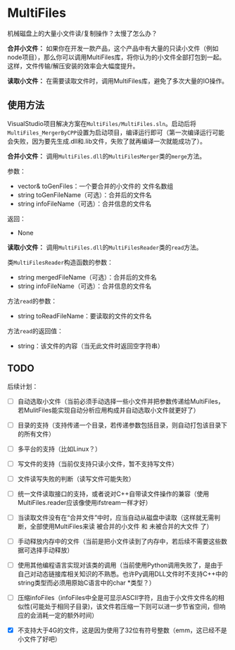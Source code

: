 <!--
 * @Author: LetMeFly
 * @Date: 2023-11-29 22:49:31
 * @LastEditors: LetMeFly
 * @LastEditTime: 2023-12-03 16:42:51
-->
# MultiFiles

机械磁盘上的大量小文件读/复制操作？太慢了怎么办？

**合并小文件：** 如果你在开发一款产品，这个产品中有大量的只读小文件（例如node项目），那么你可以调用MultiFiles库，将你认为的小文件全部打包到一起。这样，文件传输/解压安装的效率会大幅度提升。

**读取小文件：** 在需要读取文件时，调用MultiFiles库，避免了多次大量的IO操作。

## 使用方法

VisualStudio项目解决方案在```MultiFiles/MultiFiles.sln```。启动后将```MultiFiles_MergerByCPP```设置为启动项目，编译运行即可（第一次编译运行可能会失败，因为要先生成.dll和.lib文件，失败了就再编译一次就能成功了）。

**合并小文件：** 调用```MultiFiles.dll```的```MultiFilesMerger```类的```merge```方法。

参数：

+ vector<string>& toGenFiles：一个要合并的小文件的 文件名数组
+ string toGenFileName（可选）：合并后的文件名
+ string infoFileName（可选）：合并信息的文件名

返回：

+ None

**读取小文件：** 调用```MultiFiles.dll```的```MultiFilesReader```类的```read```方法。

类```MultiFilesReader```构造函数的参数：

+ string mergedFileName（可选）：合并后的文件名
+ string infoFileName（可选）：合并信息的文件名

方法```read```的参数：

+ string toReadFileName：要读取的文件的文件名

方法```read```的返回值：

+ string：该文件的内容（当无此文件时返回空字符串）

## TODO

后续计划：

- [ ] 自动选取小文件（当前必须手动选择一些小文件并把参数传递给MultiFiles，若MulitFiles能实现自动分析应用构成并自动选取小文件就更好了）
- [ ] 目录的支持（支持传递一个目录，若传递参数包括目录，则自动打包该目录下的所有文件）
- [ ] 多平台的支持（比如Linux？）
- [ ] 写文件的支持（当前仅支持只读小文件，暂不支持写文件）
- [ ] 文件读写失败的判断（读写文件可能失败）
- [ ] 统一文件读取接口的支持，或者说对C++自带读文件操作的兼容（使用MultiFiles.reader应该像使用ifstream一样才好）
- [ ] 当读取文件没有在“合并文件”中时，应当自动从磁盘中读取（这样就无需判断，全部使用MultiFiles来读 被合并的小文件 和 未被合并的大文件 了）
- [ ] 手动释放内存中的文件（当前是把小文件读到了内存中，若后续不需要这些数据可选择手动释放）
- [ ] 使用其他编程语言实现对该类的调用（当前使用Python调用失败了，是由于自己对动态链接库相关知识的不熟悉。也许Py调用DLL文件时不支持C++中的string类型而必须用原始C语言中的char *类型？）
- [ ] 压缩infoFiles（infoFiles中全是可显示ASCII字符，且由于小文件文件名的相似性(可能处于相同子目录)，该文件若压缩一下则可以进一步节省空间，但响应的会消耗一定的额外时间）
- [x] 不支持大于4G的文件，这是因为使用了32位有符号整数（emm，这已经不是小文件了好吧）

